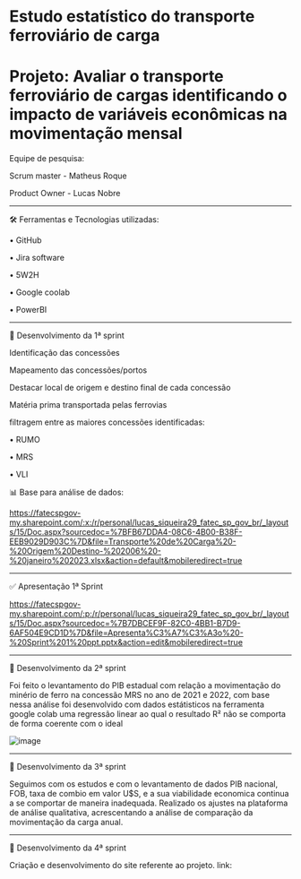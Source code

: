 # Estudo estatístico do transporte ferroviário de carga 
# Projeto: Avaliar o transporte ferroviário de cargas identificando o impacto de variáveis econômicas na movimentação mensal

Equipe de pesquisa:

Scrum master - Matheus Roque

Product Owner - Lucas Nobre



________________________________________
🛠️ Ferramentas e Tecnologias utilizadas:

•	GitHub

•	Jira software

•	5W2H

•	Google coolab

•	PowerBI

---------------------------------------
📜 Desenvolvimento da 1ª sprint

Identificação das concessões

Mapeamento das concessões/portos

Destacar local de origem e destino final de cada concessão

Matéria prima transportada pelas ferrovias

filtragem entre as maiores concessões identificadas:

• RUMO

• MRS

• VLI

📊 Base para análise de dados:

https://fatecspgov-my.sharepoint.com/:x:/r/personal/lucas_siqueira29_fatec_sp_gov_br/_layouts/15/Doc.aspx?sourcedoc=%7BFB67DDA4-08C6-4B00-B38F-EEB9029D903C%7D&file=Transporte%20de%20Carga%20-%20Origem%20Destino-%202006%20-%20janeiro%202023.xlsx&action=default&mobileredirect=true

---------------------------------------------------
✅ Apresentação 1ª Sprint

https://fatecspgov-my.sharepoint.com/:p:/r/personal/lucas_siqueira29_fatec_sp_gov_br/_layouts/15/Doc.aspx?sourcedoc=%7B7DBCEF9F-82C0-4BB1-B7D9-6AF504E9CD1D%7D&file=Apresenta%C3%A7%C3%A3o%20-%20Sprint%201%20ppt.pptx&action=edit&mobileredirect=true

-------------------------------------------------
📜 Desenvolvimento da 2ª sprint

Foi feito o levantamento do PIB estadual com relação a movimentação do minério de ferro na concessão MRS no ano de 2021 e 2022, com base nessa análise foi desenvolvido com dados estátisticos na ferramenta google colab uma regressão linear ao qual o resultado R² não se comporta de forma coerente com o ideal


![image](https://user-images.githubusercontent.com/113734766/236967016-75c6d5d5-5364-43fe-8b61-f189a73a7a8c.png)

-------------------------------------------------

📜 Desenvolvimento da 3ª sprint

Seguimos com os estudos e com o levantamento de dados PIB nacional, FOB, taxa de combio em valor U$S, e a sua viabilidade economica continua a se comportar de maneira inadequada. 
Realizado os ajustes na plataforma de análise qualitativa, acrescentando a análise de comparação da movimentação da carga anual. 

-------------------------------------------------

📜 Desenvolvimento da 4ª sprint

Criação e desenvolvimento do site referente ao projeto.
link:


